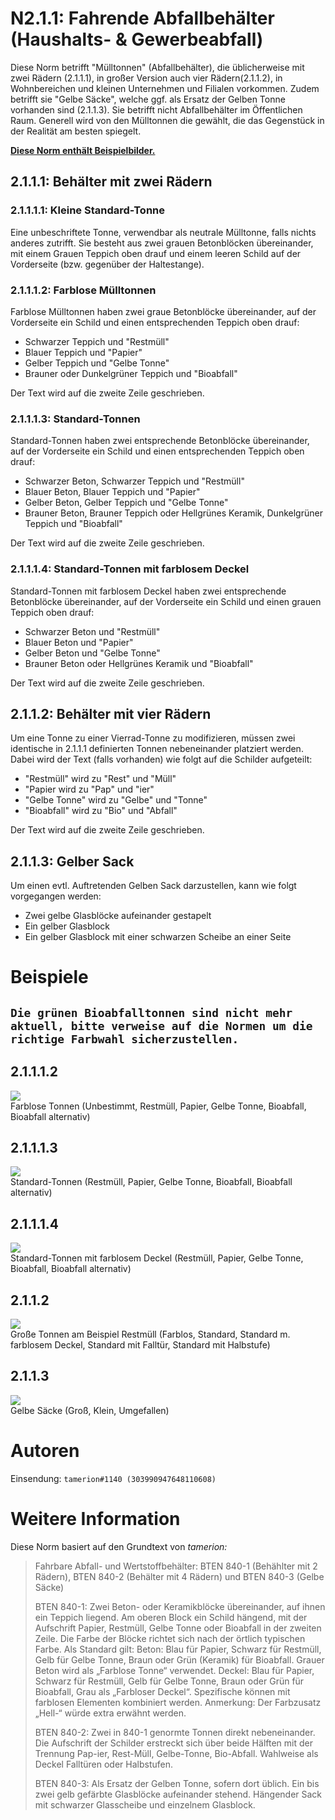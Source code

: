 # N2.1.1: Fahrende Abfallbehälter (Haushalts- & Gewerbeabfall)

Diese Norm betrifft "Mülltonnen" (Abfallbehälter), die üblicherweise mit zwei Rädern (2.1.1.1), in großer Version auch vier Rädern(2.1.1.2), in Wohnbereichen und kleinen Unternehmen und Filialen vorkommen. Zudem betrifft sie "Gelbe Säcke", welche ggf. als Ersatz der Gelben Tonne vorhanden sind (2.1.1.3). Sie betrifft nicht Abfallbehälter im Öffentlichen Raum. Generell wird von den Mülltonnen die gewählt, die das Gegenstück in der Realität am besten spiegelt.

**[Diese Norm enthält Beispielbilder.](#beispiele)**

## 2.1.1.1: Behälter mit zwei Rädern
### 2.1.1.1.1: Kleine Standard-Tonne

Eine unbeschriftete Tonne, verwendbar als neutrale Mülltonne, falls nichts anderes zutrifft. Sie besteht aus zwei grauen Betonblöcken übereinander, mit einem Grauen Teppich oben drauf und einem leeren Schild auf der Vorderseite (bzw. gegenüber der Haltestange).

### 2.1.1.1.2: Farblose Mülltonnen

Farblose Mülltonnen haben zwei graue Betonblöcke übereinander, auf der Vorderseite ein Schild und einen entsprechenden Teppich oben drauf:
* Schwarzer Teppich und "Restmüll"
* Blauer Teppich und "Papier"
* Gelber Teppich und "Gelbe Tonne"
* Brauner oder Dunkelgrüner Teppich und "Bioabfall"

Der Text wird auf die zweite Zeile geschrieben.

### 2.1.1.1.3: Standard-Tonnen

Standard-Tonnen haben zwei entsprechende Betonblöcke übereinander, auf der Vorderseite ein Schild und einen entsprechenden Teppich oben drauf:
* Schwarzer Beton, Schwarzer Teppich und "Restmüll"
* Blauer Beton, Blauer Teppich und "Papier"
* Gelber Beton, Gelber Teppich und "Gelbe Tonne"
* Brauner Beton, Brauner Teppich oder Hellgrünes Keramik, Dunkelgrüner Teppich und "Bioabfall"

Der Text wird auf die zweite Zeile geschrieben.

### 2.1.1.1.4: Standard-Tonnen mit farblosem Deckel

Standard-Tonnen mit farblosem Deckel haben zwei entsprechende Betonblöcke übereinander, auf der Vorderseite ein Schild und einen grauen Teppich oben drauf:
* Schwarzer Beton und "Restmüll"
* Blauer Beton und "Papier"
* Gelber Beton und "Gelbe Tonne"
* Brauner Beton oder Hellgrünes Keramik und "Bioabfall"

Der Text wird auf die zweite Zeile geschrieben.

## 2.1.1.2: Behälter mit vier Rädern

Um eine Tonne zu einer Vierrad-Tonne zu modifizieren, müssen zwei identische in 2.1.1.1 definierten Tonnen nebeneinander platziert werden. Dabei wird der Text (falls vorhanden) wie folgt auf die Schilder aufgeteilt:
* "Restmüll" wird zu "Rest" und "Müll"
* "Papier wird zu "Pap" und "ier"
* "Gelbe Tonne" wird zu "Gelbe" und "Tonne"
* "Bioabfall" wird zu "Bio" und "Abfall"

Der Text wird auf die zweite Zeile geschrieben.

## 2.1.1.3: Gelber Sack

Um einen evtl. Auftretenden Gelben Sack darzustellen, kann wie folgt vorgegangen werden:
* Zwei gelbe Glasblöcke aufeinander gestapelt
* Ein gelber Glasblock
* Ein gelber Glasblock mit einer schwarzen Scheibe an einer Seite

# Beispiele

## `Die grünen Bioabfalltonnen sind nicht mehr aktuell, bitte verweise auf die Normen um die richtige Farbwahl sicherzustellen.`

## 2.1.1.1.2

![](https://cdn.discordapp.com/attachments/702537093527765083/702537396532674591/N41.png)  
Farblose Tonnen (Unbestimmt, Restmüll, Papier, Gelbe Tonne, Bioabfall, Bioabfall alternativ)

## 2.1.1.1.3

![](https://cdn.discordapp.com/attachments/702537093527765083/702537401993789480/N41b.png)  
Standard-Tonnen (Restmüll, Papier, Gelbe Tonne, Bioabfall, Bioabfall alternativ)

## 2.1.1.1.4

![](https://cdn.discordapp.com/attachments/702537093527765083/702537407257378875/N41c.png)  
Standard-Tonnen mit farblosem Deckel (Restmüll, Papier, Gelbe Tonne, Bioabfall, Bioabfall alternativ)

## 2.1.1.2

![](https://cdn.discordapp.com/attachments/702537093527765083/702537411225190450/N42.png)  
Große Tonnen am Beispiel Restmüll (Farblos, Standard, Standard m. farblosem Deckel, Standard mit Falltür, Standard mit Halbstufe)

## 2.1.1.3

![](https://cdn.discordapp.com/attachments/702537093527765083/702537415809564762/N43.png)  
Gelbe Säcke (Groß, Klein, Umgefallen)

# Autoren

Einsendung: `tamerion#1140 (303990947648110608)`

# Weitere Information

Diese Norm basiert auf den Grundtext von _tamerion:_

> Fahrbare Abfall- und Wertstoffbehälter: BTEN 840-1 (Behählter mit 2 Rädern), BTEN 840-2 (Behälter mit 4 Rädern) und BTEN 840-3 (Gelbe Säcke)
>
> BTEN 840-1: Zwei Beton- oder Keramikblöcke übereinander, auf ihnen ein Teppich liegend. Am oberen Block ein Schild hängend, mit der Aufschrift Papier, Restmüll, Gelbe Tonne oder Bioabfall in der zweiten Zeile. Die Farbe der Blöcke richtet sich nach der örtlich typischen Farbe. Als Standard gilt: Beton: Blau für Papier, Schwarz für Restmüll, Gelb für Gelbe Tonne, Braun oder Grün (Keramik) für Bioabfall. Grauer Beton wird als „Farblose Tonne“ verwendet. Deckel: Blau für Papier, Schwarz für Restmüll, Gelb für Gelbe Tonne, Braun oder Grün für Bioabfall, Grau als „Farbloser Deckel“. Spezifische können mit farblosen Elementen kombiniert werden. Anmerkung: Der Farbzusatz „Hell-“ würde extra erwähnt werden.
>
> BTEN 840-2: Zwei in 840-1 genormte Tonnen direkt nebeneinander. Die Aufschrift der Schilder erstreckt sich über beide Hälften mit der Trennung Pap-ier, Rest-Müll, Gelbe-Tonne, Bio-Abfall. Wahlweise als Deckel Falltüren oder Halbstufen.
>
> BTEN 840-3: Als Ersatz der Gelben Tonne, sofern dort üblich. Ein bis zwei gelb gefärbte Glasblöcke aufeinander stehend. Hängender Sack mit schwarzer Glasscheibe und einzelnem Glasblock.